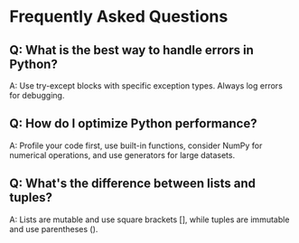 # Frequently Asked Questions

## Q: What is the best way to handle errors in Python?
A: Use try-except blocks with specific exception types. Always log errors for debugging.

## Q: How do I optimize Python performance?
A: Profile your code first, use built-in functions, consider NumPy for numerical operations, and use generators for large datasets.

## Q: What's the difference between lists and tuples?
A: Lists are mutable and use square brackets [], while tuples are immutable and use parentheses ().